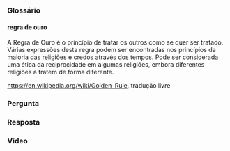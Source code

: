### Glossário
#### regra de ouro
A Regra de Ouro é o princípio de tratar os outros como se quer ser tratado. Várias expressões desta regra podem ser encontradas nos princípios da maioria das religiões e credos através dos tempos. Pode ser considerada uma ética da reciprocidade em algumas religiões, embora diferentes religiões a tratem de forma diferente.  

https://en.wikipedia.org/wiki/Golden_Rule, tradução livre
### Pergunta
### Resposta
### Vídeo
